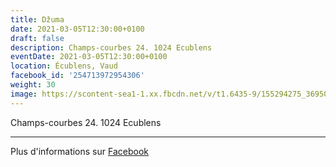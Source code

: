 ```yaml
---
title: Džuma
date: 2021-03-05T12:30:00+0100
draft: false
description: Champs-courbes 24. 1024 Ecublens
eventDate: 2021-03-05T12:30:00+0100
location: Écublens, Vaud
facebook_id: '254713972954306'
weight: 30
image: https://scontent-sea1-1.xx.fbcdn.net/v/t1.6435-9/155294275_3695079563921169_4909597834044538694_n.jpg?_nc_cat=101&ccb=1-7&_nc_sid=9e60e4&_nc_ohc=DgwuQwV-QE8Q7kNvwFGwgjj&_nc_oc=AdkgQrjxf9huJ9X-8tEwdpsQBOq-Uelnf_27-EkVdAFll-W7sEdTsftBEtKzgNoACds&_nc_zt=23&_nc_ht=scontent-sea1-1.xx&edm=ABTKTjYEAAAA&_nc_gid=qWtuJav7nH3afCRt3iOrRw&oh=00_AffKdMc7mD4r101fnNse-IU6ty9qINDGY0Y3hJ8mWUt5AA&oe=691E6C5B
---
```


Champs-courbes 24. 1024 Ecublens

---

Plus d'informations sur [Facebook](https://facebook.com/events/254713972954306)